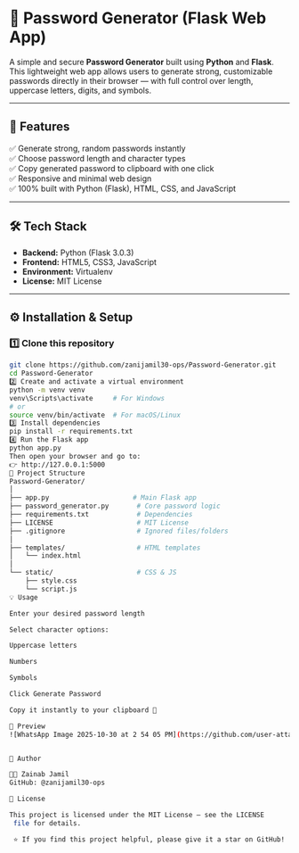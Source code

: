 # 🔐 Password Generator (Flask Web App)

A simple and secure **Password Generator** built using **Python** and **Flask**.  
This lightweight web app allows users to generate strong, customizable passwords directly in their browser — with full control over length, uppercase letters, digits, and symbols.

---

## 🚀 Features

✅ Generate strong, random passwords instantly  
✅ Choose password length and character types  
✅ Copy generated password to clipboard with one click  
✅ Responsive and minimal web design  
✅ 100% built with Python (Flask), HTML, CSS, and JavaScript  

---

## 🛠️ Tech Stack

- **Backend:** Python (Flask 3.0.3)
- **Frontend:** HTML5, CSS3, JavaScript  
- **Environment:** Virtualenv  
- **License:** MIT License  

---

## ⚙️ Installation & Setup

### 1️⃣ Clone this repository
```bash
git clone https://github.com/zanijamil30-ops/Password-Generator.git
cd Password-Generator
2️⃣ Create and activate a virtual environment
python -m venv venv
venv\Scripts\activate     # For Windows
# or
source venv/bin/activate  # For macOS/Linux
3️⃣ Install dependencies
pip install -r requirements.txt
4️⃣ Run the Flask app
python app.py
Then open your browser and go to:
👉 http://127.0.0.1:5000
📁 Project Structure
Password-Generator/
│
├── app.py                     # Main Flask app
├── password_generator.py       # Core password logic
├── requirements.txt            # Dependencies
├── LICENSE                     # MIT License
├── .gitignore                  # Ignored files/folders
│
├── templates/                  # HTML templates
│   └── index.html
│
└── static/                     # CSS & JS
    ├── style.css
    └── script.js
💡 Usage

Enter your desired password length

Select character options:

Uppercase letters

Numbers

Symbols

Click Generate Password

Copy it instantly to your clipboard 🔑

📸 Preview
![WhatsApp Image 2025-10-30 at 2 54 05 PM](https://github.com/user-attachments/assets/362b5008-b981-47d5-bd63-2d96e96ecb8e)


🧠 Author

👩‍💻 Zainab Jamil
GitHub: @zanijamil30-ops

📄 License

This project is licensed under the MIT License — see the LICENSE
 file for details.

 ⭐ If you find this project helpful, please give it a star on GitHub!
